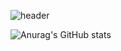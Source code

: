![header](https://capsule-render.vercel.app/api?type=wave&color=auto&height=300&section=header&text=Hello&fontSize=90)

![Anurag's GitHub stats](https://github-readme-stats.vercel.app/api?username=ashsh0412&show_icons=true&theme=radical)
